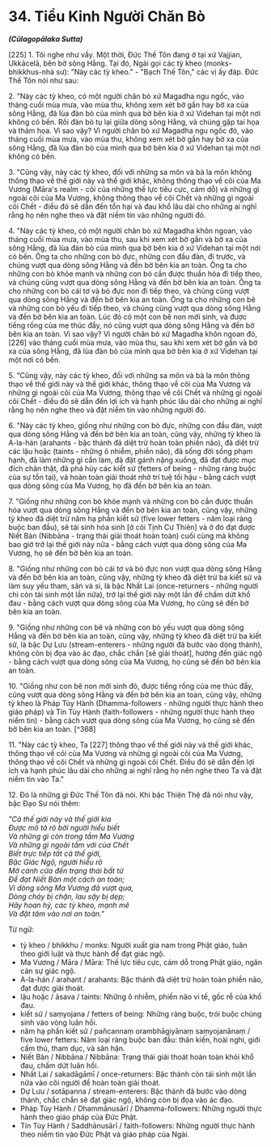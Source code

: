 # 34. Tiểu Kinh Người Chăn Bò
***(Cūlagopālaka Sutta)***

[225] 1. Tôi nghe như vầy. Một thời, Đức Thế Tôn đang ở tại xứ Vajjian, Ukkācelā, bên bờ sông Hằng. Tại đó, Ngài gọi các tỳ kheo (monks-bhikkhus-nhà sư): "Này các tỳ kheo." - "Bạch Thế Tôn," các vị ấy đáp. Đức Thế Tôn nói như sau:

<!--pg-->
2\. "Này các tỳ kheo, có một người chăn bò xứ Magadha ngu ngốc, vào tháng cuối mùa mưa, vào mùa thu, không xem xét bờ gần hay bờ xa của sông Hằng, đã lùa đàn bò của mình qua bờ bên kia ở xứ Videhan tại một nơi không có bến. Rồi đàn bò tụ lại giữa dòng sông Hằng, và chúng gặp tai họa và thảm họa. Vì sao vậy? Vì người chăn bò xứ Magadha ngu ngốc đó, vào tháng cuối mùa mưa, vào mùa thu, không xem xét bờ gần hay bờ xa của sông Hằng, đã lùa đàn bò của mình qua bờ bên kia ở xứ Videhan tại một nơi không có bến.

3\. "Cũng vậy, này các tỳ kheo, đối với những sa môn và bà la môn không thông thạo về thế giới này và thế giới khác, không thông thạo về cõi của Ma Vương (Māra's realm - cõi của những thế lực tiêu cực, cám dỗ) và những gì ngoài cõi của Ma Vương, không thông thạo về cõi Chết và những gì ngoài cõi Chết - điều đó sẽ dẫn đến tổn hại và đau khổ lâu dài cho những ai nghĩ rằng họ nên nghe theo và đặt niềm tin vào những người đó.

<!--pg-->
4\. "Này các tỳ kheo, có một người chăn bò xứ Magadha khôn ngoan, vào tháng cuối mùa mưa, vào mùa thu, sau khi xem xét bờ gần và bờ xa của sông Hằng, đã lùa đàn bò của mình qua bờ bên kia ở xứ Videhan tại một nơi có bến. Ông ta cho những con bò đực, những con đầu đàn, đi trước, và chúng vượt qua dòng sông Hằng và đến bờ bên kia an toàn. Ông ta cho những con bò khỏe mạnh và những con bò cần được thuần hóa đi tiếp theo, và chúng cũng vượt qua dòng sông Hằng và đến bờ bên kia an toàn. Ông ta cho những con bò cái tơ và bò đực non đi tiếp theo, và chúng cũng vượt qua dòng sông Hằng và đến bờ bên kia an toàn. Ông ta cho những con bê và những con bò yếu đi tiếp theo, và chúng cũng vượt qua dòng sông Hằng và đến bờ bên kia an toàn. Lúc đó có một con bê non mới sinh, và được tiếng rống của mẹ thúc đẩy, nó cũng vượt qua dòng sông Hằng và đến bờ bên kia an toàn. Vì sao vậy? Vì người chăn bò xứ Magadha khôn ngoan đó, [226] vào tháng cuối mùa mưa, vào mùa thu, sau khi xem xét bờ gần và bờ xa của sông Hằng, đã lùa đàn bò của mình qua bờ bên kia ở xứ Videhan tại một nơi có bến.

5\. "Cũng vậy, này các tỳ kheo, đối với những sa môn và bà la môn thông thạo về thế giới này và thế giới khác, thông thạo về cõi của Ma Vương và những gì ngoài cõi của Ma Vương, thông thạo về cõi Chết và những gì ngoài cõi Chết - điều đó sẽ dẫn đến lợi ích và hạnh phúc lâu dài cho những ai nghĩ rằng họ nên nghe theo và đặt niềm tin vào những người đó.

6\. "Này các tỳ kheo, giống như những con bò đực, những con đầu đàn, vượt qua dòng sông Hằng và đến bờ bên kia an toàn, cũng vậy, những tỳ kheo là A-la-hán (arahants - bậc thánh đã diệt trừ hoàn toàn phiền não), đã diệt trừ các lậu hoặc (taints - những ô nhiễm, phiền não), đã sống đời sống phạm hạnh, đã làm những gì cần làm, đã đặt gánh nặng xuống, đã đạt được mục đích chân thật, đã phá hủy các kiết sử (fetters of being - những ràng buộc của sự tồn tại), và hoàn toàn giải thoát nhờ trí tuệ tối hậu - bằng cách vượt qua dòng sông của Ma Vương, họ đã đến bờ bên kia an toàn.

7\. "Giống như những con bò khỏe mạnh và những con bò cần được thuần hóa vượt qua dòng sông Hằng và đến bờ bên kia an toàn, cũng vậy, những tỳ kheo đã diệt trừ năm hạ phần kiết sử (five lower fetters - năm loại ràng buộc ban đầu), sẽ tái sinh hóa sinh [ở cõi Tịnh Cư Thiên] và ở đó đạt được Niết Bàn (Nibbāna - trạng thái giải thoát hoàn toàn) cuối cùng mà không bao giờ trở lại thế giới này nữa - bằng cách vượt qua dòng sông của Ma Vương, họ sẽ đến bờ bên kia an toàn.

8\. "Giống như những con bò cái tơ và bò đực non vượt qua dòng sông Hằng và đến bờ bên kia an toàn, cũng vậy, những tỳ kheo đã diệt trừ ba kiết sử và làm suy yếu tham, sân và si, là bậc Nhất Lai (once-returners - những người chỉ còn tái sinh một lần nữa), trở lại thế giới này một lần để chấm dứt khổ đau - bằng cách vượt qua dòng sông của Ma Vương, họ cũng sẽ đến bờ bên kia an toàn.

9\. "Giống như những con bê và những con bò yếu vượt qua dòng sông Hằng và đến bờ bên kia an toàn, cũng vậy, những tỳ kheo đã diệt trừ ba kiết sử, là bậc Dự Lưu (stream-enterers - những người đã bước vào dòng thánh), không còn bị đọa vào ác đạo, chắc chắn [sẽ giải thoát], hướng đến giác ngộ - bằng cách vượt qua dòng sông của Ma Vương, họ cũng sẽ đến bờ bên kia an toàn.

10\. "Giống như con bê non mới sinh đó, được tiếng rống của mẹ thúc đẩy, cũng vượt qua dòng sông Hằng và đến bờ bên kia an toàn, cũng vậy, những tỳ kheo là Pháp Tùy Hành (Dhamma-followers - những người thực hành theo giáo pháp) và Tín Tùy Hành (faith-followers - những người thực hành theo niềm tin) - bằng cách vượt qua dòng sông của Ma Vương, họ cũng sẽ đến bờ bên kia an toàn. [^368]

11\. "Này các tỳ kheo, Ta [227] thông thạo về thế giới này và thế giới khác, thông thạo về cõi của Ma Vương và những gì ngoài cõi của Ma Vương, thông thạo về cõi Chết và những gì ngoài cõi Chết. Điều đó sẽ dẫn đến lợi ích và hạnh phúc lâu dài cho những ai nghĩ rằng họ nên nghe theo Ta và đặt niềm tin vào Ta."

12\. Đó là những gì Đức Thế Tôn đã nói. Khi bậc Thiện Thệ đã nói như vậy, bậc Đạo Sư nói thêm:

*"Cả thế giới này và thế giới kia*<br>
*Được mô tả rõ bởi người hiểu biết*<br>
*Và những gì còn trong tầm Ma Vương*<br>
*Và những gì ngoài tầm với của Chết*<br>
*Biết trực tiếp tất cả thế giới,*<br>
*Bậc Giác Ngộ, người hiểu rõ*<br>
*Mở cánh cửa đến trạng thái bất tử*<br>
*Để đạt Niết Bàn một cách an toàn;*<br>
*Vì dòng sông Ma Vương đã vượt qua,*<br>
*Dòng chảy bị chặn, lau sậy bị dẹp;*<br>
*Hãy hoan hỷ, các tỳ kheo, mạnh mẽ*<br>
*Và đặt tâm vào nơi an toàn."*<br>

<!--pg-->
Từ ngữ:
- tỳ kheo / bhikkhu / monks: Người xuất gia nam trong Phật giáo, tuân theo giới luật và thực hành để đạt giác ngộ.
- Ma Vương / Māra / Māra: Thế lực tiêu cực, cám dỗ trong Phật giáo, ngăn cản sự giác ngộ.
- A-la-hán / arahant / arahants: Bậc thánh đã diệt trừ hoàn toàn phiền não, đạt được giải thoát.
- lậu hoặc / āsava / taints: Những ô nhiễm, phiền não vi tế, gốc rễ của khổ đau.
- kiết sử / saṃyojana / fetters of being: Những ràng buộc, trói buộc chúng sinh vào vòng luân hồi.
- năm hạ phần kiết sử / pañcannaṃ orambhāgiyānaṃ saṃyojanānaṃ / five lower fetters: Năm loại ràng buộc ban đầu: thân kiến, hoài nghi, giới cấm thủ, tham dục, và sân hận.
- Niết Bàn / Nibbāna / Nibbāna: Trạng thái giải thoát hoàn toàn khỏi khổ đau, chấm dứt luân hồi.
- Nhất Lai / sakadāgāmī / once-returners: Bậc thánh còn tái sinh một lần nữa vào cõi người để hoàn toàn giải thoát.
- Dự Lưu / sotāpanna / stream-enterers: Bậc thánh đã bước vào dòng thánh, chắc chắn sẽ đạt giác ngộ, không còn bị đọa vào ác đạo.
- Pháp Tùy Hành / Dhammānusārī / Dhamma-followers: Những người thực hành theo giáo pháp của Đức Phật.
- Tín Tùy Hành / Saddhānusārī / faith-followers: Những người thực hành theo niềm tin vào Đức Phật và giáo pháp của Ngài.
